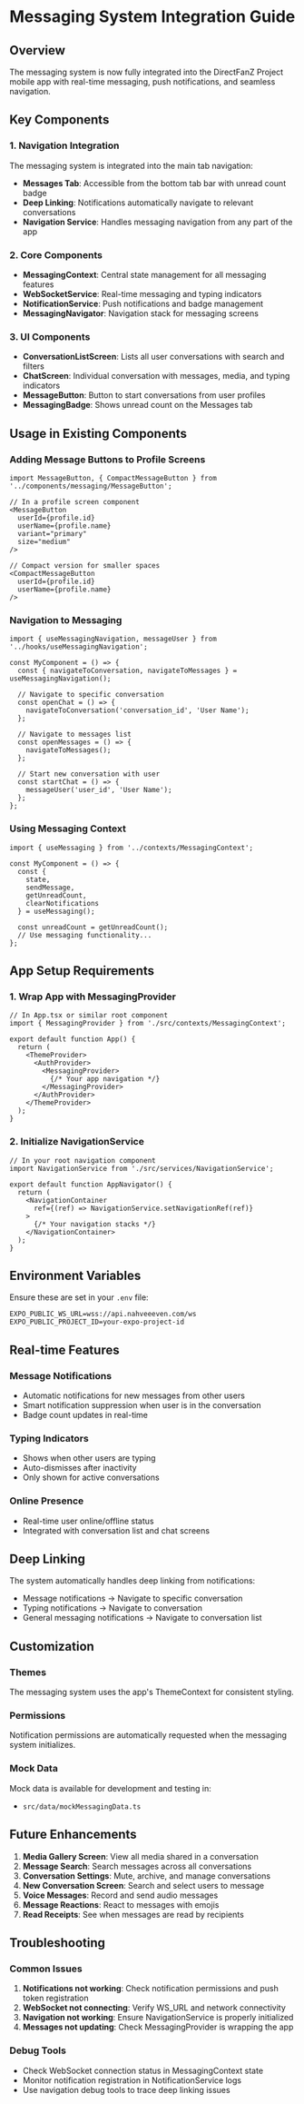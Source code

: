 # Messaging System Integration Guide

## Overview

The messaging system is now fully integrated into the DirectFanZ Project mobile app with real-time messaging, push notifications, and seamless navigation.

## Key Components

### 1. Navigation Integration

The messaging system is integrated into the main tab navigation:
- **Messages Tab**: Accessible from the bottom tab bar with unread count badge
- **Deep Linking**: Notifications automatically navigate to relevant conversations
- **Navigation Service**: Handles messaging navigation from any part of the app

### 2. Core Components

- **MessagingContext**: Central state management for all messaging features
- **WebSocketService**: Real-time messaging and typing indicators
- **NotificationService**: Push notifications and badge management
- **MessagingNavigator**: Navigation stack for messaging screens

### 3. UI Components

- **ConversationListScreen**: Lists all user conversations with search and filters
- **ChatScreen**: Individual conversation with messages, media, and typing indicators
- **MessageButton**: Button to start conversations from user profiles
- **MessagingBadge**: Shows unread count on the Messages tab

## Usage in Existing Components

### Adding Message Buttons to Profile Screens

```tsx
import MessageButton, { CompactMessageButton } from '../components/messaging/MessageButton';

// In a profile screen component
<MessageButton 
  userId={profile.id}
  userName={profile.name}
  variant="primary"
  size="medium"
/>

// Compact version for smaller spaces
<CompactMessageButton 
  userId={profile.id}
  userName={profile.name}
/>
```

### Navigation to Messaging

```tsx
import { useMessagingNavigation, messageUser } from '../hooks/useMessagingNavigation';

const MyComponent = () => {
  const { navigateToConversation, navigateToMessages } = useMessagingNavigation();
  
  // Navigate to specific conversation
  const openChat = () => {
    navigateToConversation('conversation_id', 'User Name');
  };
  
  // Navigate to messages list
  const openMessages = () => {
    navigateToMessages();
  };
  
  // Start new conversation with user
  const startChat = () => {
    messageUser('user_id', 'User Name');
  };
};
```

### Using Messaging Context

```tsx
import { useMessaging } from '../contexts/MessagingContext';

const MyComponent = () => {
  const { 
    state, 
    sendMessage, 
    getUnreadCount,
    clearNotifications 
  } = useMessaging();
  
  const unreadCount = getUnreadCount();
  // Use messaging functionality...
};
```

## App Setup Requirements

### 1. Wrap App with MessagingProvider

```tsx
// In App.tsx or similar root component
import { MessagingProvider } from './src/contexts/MessagingContext';

export default function App() {
  return (
    <ThemeProvider>
      <AuthProvider>
        <MessagingProvider>
          {/* Your app navigation */}
        </MessagingProvider>
      </AuthProvider>
    </ThemeProvider>
  );
}
```

### 2. Initialize NavigationService

```tsx
// In your root navigation component
import NavigationService from './src/services/NavigationService';

export default function AppNavigator() {
  return (
    <NavigationContainer 
      ref={(ref) => NavigationService.setNavigationRef(ref)}
    >
      {/* Your navigation stacks */}
    </NavigationContainer>
  );
}
```

## Environment Variables

Ensure these are set in your `.env` file:

```env
EXPO_PUBLIC_WS_URL=wss://api.nahveeeven.com/ws
EXPO_PUBLIC_PROJECT_ID=your-expo-project-id
```

## Real-time Features

### Message Notifications
- Automatic notifications for new messages from other users
- Smart notification suppression when user is in the conversation
- Badge count updates in real-time

### Typing Indicators
- Shows when other users are typing
- Auto-dismisses after inactivity
- Only shown for active conversations

### Online Presence
- Real-time user online/offline status
- Integrated with conversation list and chat screens

## Deep Linking

The system automatically handles deep linking from notifications:

- Message notifications → Navigate to specific conversation
- Typing notifications → Navigate to conversation
- General messaging notifications → Navigate to conversation list

## Customization

### Themes
The messaging system uses the app's ThemeContext for consistent styling.

### Permissions
Notification permissions are automatically requested when the messaging system initializes.

### Mock Data
Mock data is available for development and testing in:
- `src/data/mockMessagingData.ts`

## Future Enhancements

1. **Media Gallery Screen**: View all media shared in a conversation
2. **Message Search**: Search messages across all conversations  
3. **Conversation Settings**: Mute, archive, and manage conversations
4. **New Conversation Screen**: Search and select users to message
5. **Voice Messages**: Record and send audio messages
6. **Message Reactions**: React to messages with emojis
7. **Read Receipts**: See when messages are read by recipients

## Troubleshooting

### Common Issues

1. **Notifications not working**: Check notification permissions and push token registration
2. **WebSocket not connecting**: Verify WS_URL and network connectivity  
3. **Navigation not working**: Ensure NavigationService is properly initialized
4. **Messages not updating**: Check MessagingProvider is wrapping the app

### Debug Tools

- Check WebSocket connection status in MessagingContext state
- Monitor notification registration in NotificationService logs
- Use navigation debug tools to trace deep linking issues